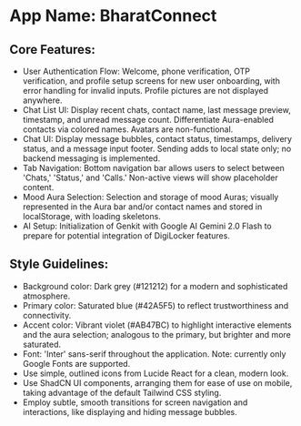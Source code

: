 # **App Name**: BharatConnect

## Core Features:

- User Authentication Flow: Welcome, phone verification, OTP verification, and profile setup screens for new user onboarding, with error handling for invalid inputs. Profile pictures are not displayed anywhere.
- Chat List UI: Display recent chats, contact name, last message preview, timestamp, and unread message count. Differentiate Aura-enabled contacts via colored names. Avatars are non-functional.
- Chat UI: Display message bubbles, contact status, timestamps, delivery status, and a message input footer. Sending adds to local state only; no backend messaging is implemented.
- Tab Navigation: Bottom navigation bar allows users to select between 'Chats,' 'Status,' and 'Calls.' Non-active views will show placeholder content.
- Mood Aura Selection: Selection and storage of mood Auras; visually represented in the Aura bar and/or contact names and stored in localStorage, with loading skeletons.
- AI Setup: Initialization of Genkit with Google AI Gemini 2.0 Flash to prepare for potential integration of DigiLocker features.

## Style Guidelines:

- Background color: Dark grey (#121212) for a modern and sophisticated atmosphere.
- Primary color: Saturated blue (#42A5F5) to reflect trustworthiness and connectivity.
- Accent color: Vibrant violet (#AB47BC) to highlight interactive elements and the aura selection; analogous to the primary, but brighter and more saturated.
- Font: 'Inter' sans-serif throughout the application. Note: currently only Google Fonts are supported.
- Use simple, outlined icons from Lucide React for a clean, modern look.
- Use ShadCN UI components, arranging them for ease of use on mobile, taking advantage of the default Tailwind CSS styling.
- Employ subtle, smooth transitions for screen navigation and interactions, like displaying and hiding message bubbles.